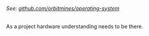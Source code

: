 ###### See: [github.com/orbitmines/operating-system](https://github.com/orbitmines/operating-system)  

As a project hardware understanding needs to be there.